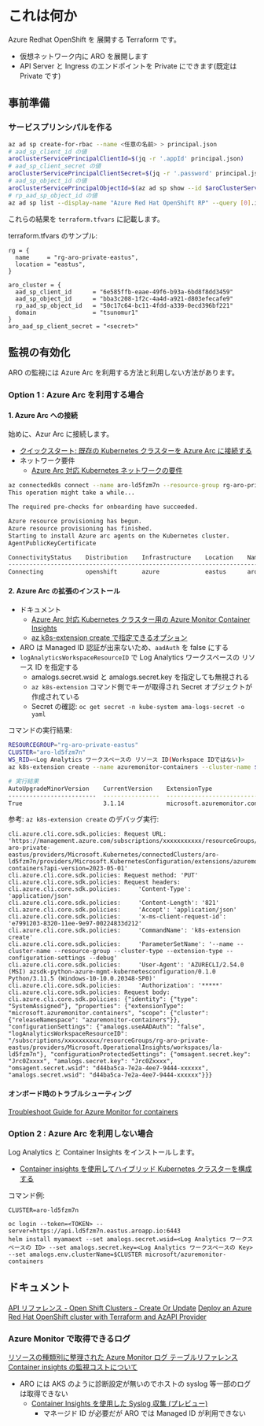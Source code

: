 # これは何か

Azure Redhat OpenShift を 展開する Terraform です。

- 仮想ネットワーク内に ARO を展開します
- API Server と Ingress のエンドポイントを Private にできます(既定は Private です)


## 事前準備

### サービスプリンシパルを作る

```sh
az ad sp create-for-rbac --name <任意の名前> > principal.json
# aad_sp_client_id の値
aroClusterServicePrincipalClientId=$(jq -r '.appId' principal.json)
# aad_sp_client_secret の値
aroClusterServicePrincipalClientSecret=$(jq -r '.password' principal.json)
# aad_sp_object_id の値
aroClusterServicePrincipalObjectId=$(az ad sp show --id $aroClusterServicePrincipalClientId | jq -r '.id')
# rp_aad_sp_object_id の値
az ad sp list --display-name "Azure Red Hat OpenShift RP" --query [0].id -o tsv
```

これらの結果を `terraform.tfvars` に記載します。

terraform.tfvars のサンプル:

```hcl
rg = {
  name     = "rg-aro-private-eastus",
  location = "eastus",
}

aro_cluster = {
  aad_sp_client_id      = "6e585ffb-eaae-49f6-b93a-6bd8f8dd3459"
  aad_sp_object_id      = "bba3c208-1f2c-4a4d-a921-d803efecafe9"
  rp_aad_sp_object_id   = "50c17c64-bc11-4fdd-a339-0ecd396bf221"
  domain                = "tsunomur1"
}
aro_aad_sp_client_secret = "<secret>"
```

## 監視の有効化

ARO の監視には Azure Arc を利用する方法と利用しない方法があります。

### Option 1 : Azure Arc を利用する場合

#### 1. Azure Arc への接続
始めに、Azur Arc に接続します。

- [クイックスタート: 既存の Kubernetes クラスターを Azure Arc に接続する](https://learn.microsoft.com/ja-jp/azure/azure-arc/kubernetes/network-requirements?tabs=azure-cloud)
- ネットワーク要件
  - [Azure Arc 対応 Kubernetes ネットワークの要件](https://learn.microsoft.com/ja-jp/azure/azure-arc/kubernetes/network-requirements?tabs=azure-cloud)


```sh
az connectedk8s connect --name aro-ld5fzm7n --resource-group rg-aro-private-eastus
This operation might take a while...

The required pre-checks for onboarding have succeeded.

Azure resource provisioning has begun.
Azure resource provisioning has finished.
Starting to install Azure arc agents on the Kubernetes cluster.
AgentPublicKeyCertificate

ConnectivityStatus    Distribution    Infrastructure    Location    Name          ProvisioningState    ResourceGroup
--------------------------------------------------------------------------------------------------------------------------------------------------------------------------------------------------------------------------------------------------------------------------------------------------------------------------------------------------------------------------------------------------------------------------------------------------------------------------------------------------------------------------------------------------------------------------------------------------------------------------------------------------------------------------------------------------------------------------------  --------------------  --------------  ----------------  ----------  ------------  -------------------  ---------------------
Connecting            openshift       azure             eastus      aro-ld5fzm7n  Succeeded            rg-aro-private-eastus
```

#### 2. Azure Arc の拡張のインストール

- ドキュメント
  - [Azure Arc 対応 Kubernetes クラスター用の Azure Monitor Container Insights](https://learn.microsoft.com/ja-jp/azure/azure-monitor/containers/container-insights-enable-arc-enabled-clusters?tabs=create-cli%2Cverify-portal%2Cmigrate-cli)
  - [az k8s-extension create で指定できるオプション](https://github.com/microsoft/Docker-Provider/blob/ci_prod/charts/azuremonitor-containers/values.yaml)
- ARO は Managed ID 認証が出来ないため、`aadAuth` を false にする
- `logAnalyticsWorkspaceResourceID` で Log Analytics ワークスペースの リソース ID を指定する
  - amalogs.secret.wsid と amalogs.secret.key を指定しても無視される
  - `az k8s-extension` コマンド側でキーが取得され Secret オブジェクトが作成されている
  - Secret の確認: `oc get secret -n kube-system ama-logs-secret -o yaml`

コマンドの実行結果:
```sh
RESOURCEGROUP="rg-aro-private-eastus"
CLUSTER="aro-ld5fzm7n"
WS_RID=<Log Analytics ワークスペースの リソース ID(Workspace IDではない)>
az k8s-extension create --name azuremonitor-containers --cluster-name $CLUSTER --resource-group $RESOURCEGROUP --cluster-type connectedClusters --extension-type Microsoft.AzureMonitor.Containers --configuration-settings amalogs.useAADAuth=false logAnalyticsWorkspaceResourceID=<Log Analytics ワークスペースの リソース ID>

# 実行結果
AutoUpgradeMinorVersion    CurrentVersion    ExtensionType                      IsSystemExtension    Name                     ProvisioningState    ReleaseTrain    ResourceGroup
-------------------------  ----------------  ---------------------------------  -------------------  -----------------------  -------------------  --------------  ---------------------
True                       3.1.14            microsoft.azuremonitor.containers  False                azuremonitor-containers  Succeeded            Stable          rg-aro-private-eastus
```

参考: `az k8s-extension create` のデバッグ実行:
```
cli.azure.cli.core.sdk.policies: Request URL: 'https://management.azure.com/subscriptions/xxxxxxxxxxx/resourceGroups/rg-aro-private-eastus/providers/Microsoft.Kubernetes/connectedClusters/aro-ld5fzm7n/providers/Microsoft.KubernetesConfiguration/extensions/azuremonitor-containers?api-version=2023-05-01'
cli.azure.cli.core.sdk.policies: Request method: 'PUT'
cli.azure.cli.core.sdk.policies: Request headers:
cli.azure.cli.core.sdk.policies:     'Content-Type': 'application/json'
cli.azure.cli.core.sdk.policies:     'Content-Length': '821'
cli.azure.cli.core.sdk.policies:     'Accept': 'application/json'
cli.azure.cli.core.sdk.policies:     'x-ms-client-request-id': 'e7991203-8320-11ee-9e97-00224833d212'
cli.azure.cli.core.sdk.policies:     'CommandName': 'k8s-extension create'
cli.azure.cli.core.sdk.policies:     'ParameterSetName': '--name --cluster-name --resource-group --cluster-type --extension-type --configuration-settings --debug'
cli.azure.cli.core.sdk.policies:     'User-Agent': 'AZURECLI/2.54.0 (MSI) azsdk-python-azure-mgmt-kubernetesconfiguration/0.1.0 Python/3.11.5 (Windows-10-10.0.20348-SP0)'
cli.azure.cli.core.sdk.policies:     'Authorization': '*****'
cli.azure.cli.core.sdk.policies: Request body:
cli.azure.cli.core.sdk.policies: {"identity": {"type": "SystemAssigned"}, "properties": {"extensionType": "microsoft.azuremonitor.containers", "scope": {"cluster": {"releaseNamespace": "azuremonitor-containers"}}, "configurationSettings": {"amalogs.useAADAuth": "false", "logAnalyticsWorkspaceResourceID": "/subscriptions/xxxxxxxxxx/resourceGroups/rg-aro-private-eastus/providers/Microsoft.OperationalInsights/workspaces/la-ld5fzm7n"}, "configurationProtectedSettings": {"omsagent.secret.key": "Jrc0Zxxxx", "amalogs.secret.key": "Jrc0Zxxxx", "omsagent.secret.wsid": "d44ba5ca-7e2a-4ee7-9444-xxxxxx", "amalogs.secret.wsid": "d44ba5ca-7e2a-4ee7-9444-xxxxxx"}}}
```

#### オンボード時のトラブルシューティング

[Troubleshoot Guide for Azure Monitor for containers](https://github.com/microsoft/Docker-Provider/blob/ci_prod/scripts/troubleshoot/README.md#azure-arc-enabled-kubernetes-1)

### Option 2 : Azure Arc を利用しない場合

Log Analytics と Container Insights をインストールします。

- [Container insights を使用してハイブリッド Kubernetes クラスターを構成する](https://learn.microsoft.com/ja-jp/azure/azure-monitor/containers/container-insights-hybrid-setup)

コマンド例:
```
CLUSTER=aro-ld5fzm7n

oc login --token=<TOKEN> --server=https://api.ld5fzm7n.eastus.aroapp.io:6443
helm install myamaext --set amalogs.secret.wsid=<Log Analytics ワークスペースの ID> --set amalogs.secret.key=<Log Analytics ワークスペースの Key> --set amalogs.env.clusterName=$CLUSTER microsoft/azuremonitor-containers
```

## ドキュメント

[API リファレンス - Open Shift Clusters - Create Or Update](https://learn.microsoft.com/en-us/rest/api/openshift/open-shift-clusters/create-or-update?view=rest-openshift-2023-09-04&tabs=HTTP)
[Deploy an Azure Red Hat OpenShift cluster with Terraform and AzAPI Provider](https://learn.microsoft.com/en-us/samples/azure-samples/aro-azapi-terraform/aro-azapi-terraform/)

### Azure Monitor で取得できるログ

[リソースの種類別に整理された Azure Monitor ログ テーブルリファレンス](https://learn.microsoft.com/ja-jp/azure/azure-monitor/reference/tables/tables-resourcetype#azure-arc-enabled-kubernetes)
[Container insights の監視コストについて](https://learn.microsoft.com/ja-jp/azure/azure-monitor/containers/container-insights-cost#data-collected-from-kubernetes-clusters)

- ARO には AKS のように診断設定が無いのでホストの syslog 等一部のログは取得できない
  - [Container Insights を使用した Syslog 収集 (プレビュー)](https://learn.microsoft.com/ja-jp/azure/azure-monitor/containers/container-insights-syslog)
    - マネージド ID が必要だが ARO では Managed ID が利用できない
